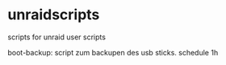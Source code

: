 # unraidscripts
scripts for unraid user scripts

boot-backup: script zum backupen des usb sticks. schedule 1h

